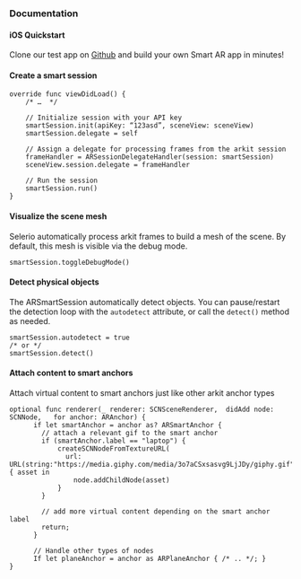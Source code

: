 
### Documentation

#### iOS Quickstart

Clone our test app on [Github](https://github.com/selerio/selerio-arkit-basics.git) and build your own Smart AR app in minutes!

#### Create a smart session

```
override func viewDidLoad() {
    /* …  */

    // Initialize session with your API key
    smartSession.init(apiKey: “123asd”, sceneView: sceneView)
    smartSession.delegate = self

    // Assign a delegate for processing frames from the arkit session
    frameHandler = ARSessionDelegateHandler(session: smartSession)
    sceneView.session.delegate = frameHandler

    // Run the session
    smartSession.run()
}
```


#### Visualize the scene mesh

Selerio automatically process arkit frames to build a mesh of the scene. By default, this mesh is visible via the debug mode.

```
smartSession.toggleDebugMode()
```

#### Detect physical objects

The ARSmartSession automatically detect objects. You can pause/restart the detection loop with the `autodetect` attribute, or call the `detect()` method as needed.

```
smartSession.autodetect = true
/* or */
smartSession.detect()
```

#### Attach content to smart anchors

Attach virtual content to smart anchors just like other arkit anchor types

```
optional func renderer(_ renderer: SCNSceneRenderer,  didAdd node: SCNNode,   for anchor: ARAnchor) {
      if let smartAnchor = anchor as? ARSmartAnchor {
        // attach a relevant gif to the smart anchor
        if (smartAnchor.label == "laptop") {
            createSCNNodeFromTextureURL(
              url: URL(string:"https://media.giphy.com/media/3o7aCSxsasvg9LjJDy/giphy.gif")!) { asset in
                node.addChildNode(asset)
            }
        }

        // add more virtual content depending on the smart anchor label
        return;
      }

      // Handle other types of nodes
      If let planeAnchor = anchor as ARPlaneAnchor { /* .. */; }
}
```
